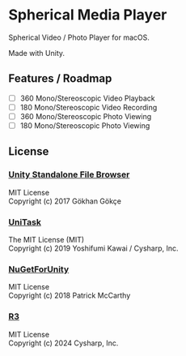 # Spherical Media Player

Spherical Video / Photo Player for macOS.

Made with Unity.

## Features / Roadmap

- [ ] 360 Mono/Stereoscopic Video Playback
- [ ] 180 Mono/Stereoscopic Video Recording
- [ ] 360 Mono/Stereoscopic Photo Viewing
- [ ] 180 Mono/Stereoscopic Photo Viewing

## License

### [Unity Standalone File Browser](https://github.com/gkngkc/UnityStandaloneFileBrowser)

MIT License  
Copyright (c) 2017 Gökhan Gökçe

### [UniTask](https://github.com/Cysharp/UniTask)

The MIT License (MIT)  
Copyright (c) 2019 Yoshifumi Kawai / Cysharp, Inc.

### [NuGetForUnity](https://github.com/GlitchEnzo/NuGetForUnity)

MIT License  
Copyright (c) 2018 Patrick McCarthy

### [R3](https://github.com/Cysharp/R3)

MIT License  
Copyright (c) 2024 Cysharp, Inc.